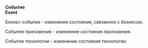 **Событие** <br>
**Event**

Бизнес-событие - изменение состояния, связанное с бизнесом.

Событие приложения - изменение состояния приложения.

Событие технологии - изменение состояния технологии.